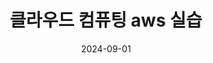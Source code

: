 ---
title: 클라우드 컴퓨팅 aws 실습
summary: 이 프로젝트에서는 Windows 및 Linux 기반의 EC2 인스턴스를 생성하고, IIS 기반 웹 서비스를 설정하며, S3 스토리지와 정적 웹사이트를 작성합니다. 또한 RDS와 기존 웹 서비스를 연동하고, VPC를 설정하며, ELB 및 Route 53을 설정하여 서비스 엔드포인트를 구성하고, Auto Scaling을 통한 인프라 자동 확장을 실습합니다.

tags:
  - CC
date: 2024-09-01
external_link: http://github.com
---